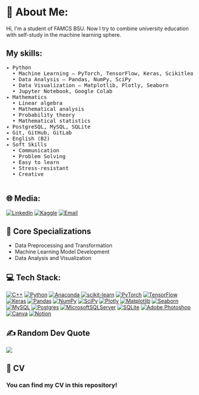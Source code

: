 # 💫 About Me:
Hi, I'm a student of FAMCS BSU. Now I try to combine university education with self-study in the machine learning sphere.
## My skills:
<pre>
✦ Python
  • Machine Learning — PyTorch, TensorFlow, Keras, Scikitlearn, CatBoost, XGBoost
  • Data Analysis — Pandas, NumPy, SciPy
  • Data Visualization — Matplotlib, Plotly, Seaborn
  • Jupyter Notebook, Google Colab
✦ Mathematics
  • Linear algebra
  • Mathematical analysis
  • Probability theory
  • Mathematical statistics
✦ PostgreSQL, MySQL, SQLite
✦ Git, GitHub, GitLab
✦ English (B2)
✦ Soft Skills
  • Communication
  • Problem Solving
  • Easy to learn
  • Stress-resistant
  • Creative<br> 
</pre>

## 🌐 Media:
[![LinkedIn](https://img.shields.io/badge/LinkedIn-%230077B5.svg?logo=linkedin&logoColor=white)](https://linkedin.com/in/https://www.linkedin.com/in/mikita-kiselev/) 
[![Kaggle](https://img.shields.io/badge/Kaggle-%2320BEFF.svg?logo=kaggle&logoColor=white)](https://www.kaggle.com/mikitakiselev)
[![Email](https://img.shields.io/badge/Email-%23D14836.svg?logo=gmail&logoColor=white)](mailto:nikitakiselev557@gmail.com)

## 💼 Core Specializations
- Data Preprocessing and Transformation
- Machine Learning Model Development
- Data Analysis and Visualization

## 💻 Tech Stack:
[![C++](https://img.shields.io/badge/c++-%2300599C.svg?style=for-the-badge&logo=c%2B%2B&logoColor=white)](https://isocpp.org/)
[![Python](https://img.shields.io/badge/python-3670A0?style=for-the-badge&logo=python&logoColor=ffdd54)](https://www.python.org/)
[![Anaconda](https://img.shields.io/badge/Anaconda-%2344A833.svg?style=for-the-badge&logo=anaconda&logoColor=white)](https://www.anaconda.com/)
[![scikit-learn](https://img.shields.io/badge/scikit--learn-%23F7931E.svg?style=for-the-badge&logo=scikit-learn&logoColor=white)](https://scikit-learn.org/)
[![PyTorch](https://img.shields.io/badge/PyTorch-%23EE4C2C.svg?style=for-the-badge&logo=PyTorch&logoColor=white)](https://pytorch.org/)
[![TensorFlow](https://img.shields.io/badge/TensorFlow-%23FF6F00.svg?style=for-the-badge&logo=TensorFlow&logoColor=white)](https://www.tensorflow.org/)
[![Keras](https://img.shields.io/badge/Keras-%23D00000.svg?style=for-the-badge&logo=Keras&logoColor=white)](https://keras.io/)
[![Pandas](https://img.shields.io/badge/pandas-%23150458.svg?style=for-the-badge&logo=pandas&logoColor=white)](https://pandas.pydata.org/)
[![NumPy](https://img.shields.io/badge/numpy-%23013243.svg?style=for-the-badge&logo=numpy&logoColor=white)](https://numpy.org/)
[![SciPy](https://img.shields.io/badge/SciPy-%230C55A5.svg?style=for-the-badge&logo=scipy&logoColor=%white)](https://www.scipy.org/)
[![Plotly](https://img.shields.io/badge/Plotly-%233F4F75.svg?style=for-the-badge&logo=plotly&logoColor=white)](https://plotly.com/)
[![Matplotlib](https://img.shields.io/badge/Matplotlib-%2300599C.svg?style=for-the-badge&logo=python&logoColor=white)](https://matplotlib.org/)
[![Seaborn](https://img.shields.io/badge/Seaborn-%232196F3.svg?style=for-the-badge&logo=python&logoColor=white)](https://seaborn.pydata.org/)
[![MySQL](https://img.shields.io/badge/mysql-%2300f.svg?style=for-the-badge&logo=mysql&logoColor=white)](https://www.mysql.com/)
[![Postgres](https://img.shields.io/badge/postgres-%23316192.svg?style=for-the-badge&logo=postgresql&logoColor=white)](https://www.postgresql.org/)
[![MicrosoftSQLServer](https://img.shields.io/badge/Microsoft%20SQL%20Sever-CC2927?style=for-the-badge&logo=microsoft%20sql%20server&logoColor=white)](https://www.microsoft.com/en-us/sql-server)
[![SQLite](https://img.shields.io/badge/SQLite-%2307405e.svg?style=for-the-badge&logo=sqlite&logoColor=white)](https://www.sqlite.org/)
[![Adobe Photoshop](https://img.shields.io/badge/adobephotoshop-%2331A8FF.svg?style=for-the-badge&logo=adobephotoshop&logoColor=white)](https://www.adobe.com/products/photoshop.html)
[![Canva](https://img.shields.io/badge/Canva-%2300C4CC.svg?style=for-the-badge&logo=Canva&logoColor=white)](https://www.canva.com/)
[![Notion](https://img.shields.io/badge/Notion-%23000000.svg?style=for-the-badge&logo=notion&logoColor=white)](https://www.notion.so/)


## ✍️ Random Dev Quote
![](https://quotes-github-readme.vercel.app/api?type=horizontal&theme=radical)

## 📸 CV
### You can find my CV in this repository!
